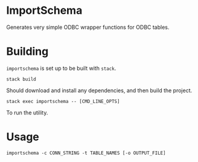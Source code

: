 # ImportSchema

Generates very simple ODBC wrapper functions for ODBC tables.

# Building

`importschema` is set up to be built with `stack`.

    stack build

Should download and install any dependencies, and then build the
project.

    stack exec importschema -- [CMD_LINE_OPTS]

To run the utility.

# Usage

    importschema -c CONN_STRING -t TABLE_NAMES [-o OUTPUT_FILE]

